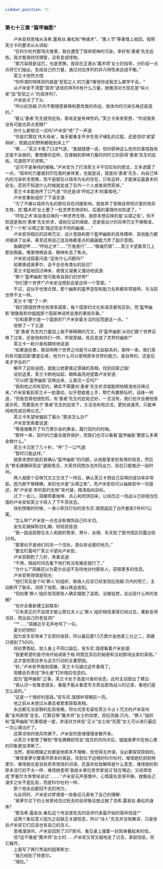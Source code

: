 ```yaml
---
sidebar_position: 73
---
```

### 第七十三章 “盔甲幽影”  


　　卢米安将思绪从洛希.露易丝.桑松和“唤魂术”、“愚人节”等事情上收回，按照芙兰卡的要求从头讲起:  
　　“在科尔杜村那场灾难里，我也遭受了宿命邪神的污染，幸好有'愚者’先生庇佑，我才能保持住理智，没有变成怪物。  
　　“那污染既是诅咒，也是恩赐，我现在正遵从'魔术师’女士的指导，分阶段一点点将它们抽出，变成自己的力量，通过对应序列的非凡特性来达成平衡。”  
　　芙兰卡恍然大悟:  
　　“你所谓的特殊契约就是'受契之人’的力量?难怪你说我怎么都学不会。“  
　　从卢米安不清楚“宿命”途径的序列6有什么力量，她推测对方现在是“纵火家”加“受契之人”的双序列7。  
　　卢米安点了下头:  
　　“所以纪尧姆.贝内不敢随意替换和更改我的命运，我体内的污染位格还挺高的。”  
　　“能让'愚者’先生提供庇佑，那肯定是有神性的。”芙兰卡突发奇想，“你说我有没有可能也弄点恩赐?”  
　　你什么都想试一试吗?卢米安“啧”了一声道:  
　　“你是打算找'伟大母亲’，每天都重复怀孕生孩子哺乳的过程，还是信仰'欲望母树’，把路边的野狗都拖到床上?”  
　　“嘶……”芙兰卡吸了口凉气道，“我就随便一说，信仰邪神这么危险的事情我肯定是不会做的。要想像你这样，在接触到邪神力量的同时立刻获得'愚者’先生的庇佑，可遇而不可求啊。”  
　　“这可不是单纯的接触。”卢米安为了打消芙兰卡不切实际的想法，又多透露了一点，“宿命的力量就封印在我的身体里，也就是说，我是向'愚者’先生、向自己体内的污染祈求恩赐，而不是那位以宿命为名的存在，只有这样，才能保证最基本的安全，否则不知道什么时候就变成了另外一个人或者突然死掉。”  
　　芙兰卡本能地呼了口气道:“你还是讲'哼哈之术’的事情吧。”  
　　卢米安重新组织了下语言道:  
　　“为了不被以宿命为名的那位存在间接影响，我放弃了恩赐自带知识里的怪异生物，找'魔术师’女士要了一批灵界生物资料，后面的事情你也知道了。“  
　　“哼哈之术’来自我召唤的一种灵界生物，我原本想召唤的是'尖啸之影’，但不知道是我向'愚者’先生祈求，请祂见证的缘故，还是我设计的召唤咒文不够精准，来了一个和'尖啸之影’描述完全不同的幽魂……”  
　　卢米安将相应的召唤咒文、设计思路和那个盔甲幽影的具体模样、其他能力都详细讲了出来，甚至还用自己连及格都差点的画画能力弄了副示意图。  
　　鱼鳞铠甲……“哼哈之术”……“万鬼夜行”……“噬魂厉啸”……芙兰卡望着茶几上那张图画，嘴里喃喃自语，眼神失去了焦点。  
　　卢米安试探着问道:“这有什么问题吗?”  
　　如果换成奥萝尔，会不会也有类似的反应?  
　　芙兰卡猛地回过神来，表情又凝重又激动地说道:  
　　“那个'盔甲幽影’很可能来自我们的世界!”  
　　“你们那个世界?”卢米安没想到会是这样一个答案。“  
　　不过，这似乎也很合理，那个幽影的盔甲造型和能力名称都非常独特，与当前世界不太一样。  
　　芙兰卡“嗯”了一声:  
　　“我们那個世界也有很多国家，每个国家的文化和语言都有区别，而'盔甲幽影’很像我和你姐姐那个国家神话传说里的某些形象。”  
　　“伱和奥萝尔是一个国家的?”卢米安最关注的反而是这一点。“  
　　他顿了一下又道:  
　　“是'愚者’先生的力量加上我不够精确的咒文，将'盔甲幽影’从你们那个世界召唤了过来，还是他和你们一样，早就穿越，死后变成了灵界的幽影?”  
　　芙兰卡一脸兴奋和期待地说道:  
　　“如果是前者，那说明两个世界之间是可以建立起联系的，那样一来，我们真的有可能回家!要是后者，他为什么可以使用原本世界的能力，是自带的，还是后来才学会的?”  
　　解开了这些谜团，就能让她更接近穿越的真相，找到回家之路!  
　　说到这里，芙兰卡刷地站起，眼眸晶亮地望着卢米安道:  
　　“可以把'盔甲幽影’召唤出来，让我见一见吗?”  
　　“我和他之间有契约，确实不需要向'愚者’先生祈求就能把他精准地召唤过来。”卢米安看到芙兰卡一脸激动，似乎想直接上手，帮忙布置祭坛时，话锋一转道，“但我觉得他很危险，有'愚者’先生的庇佑还好，一旦没有，我们也许会被他直接杀死，而要是处于'愚者’先生的庇佑下，又没法和他交流，更别说通灵，只能单纯地完成召唤仪式。”  
　　芙兰卡失望地皱起了眉头:“那该怎么办?”  
　　卢米安思索着说道:  
　　“等我搜集齐了10万费尔金的黄金，履行契约的时候。  
　　“那样一来，契约的力量会提供保护，而我们也可以看看'盔甲幽影’要那么多黄金做什么。”  
　　芙兰卡沉思了几十秒，“呼”了一口气道:  
　　“暂时只能这样。”  
　　她原本想的是赶紧确认“盔甲幽影”的问题，从他那里拿到有用的信息，然后去“卷毛狒狒研究会”通报情况，大家共同想办法共同出力，现在只能推迟一段时间。  
　　两人就那个召唤咒文又交流了一阵后，确认芙兰卡想自己召唤的成功率非常低，因为那不够精确，来的也许是“尖啸之影”，而卢米安则可以抽掉其中一句描述，用“卢米安.李的契约生物”来代替，精准指向目标。  
　　过了一会儿，简娜带着咖啡、点心和肉饼回来，让经历过一场战斗已经相当饥饿的卢米安和芙兰卡转入了下午茶状态。  
　　快到傍晚的时候，一身小职员打扮的安东尼.瑞德返回了白外套街3号601公寓。  
　　“怎么样?”卢米安一点也没有掩饰自己的关切。  
　　安东尼摘掉陈旧礼帽，轻轻颔首道:  
　　“我一路追踪那位夫人和她的管家、男仆、女佣、车夫到了图书馆区的露台街20号。  
　　“那里似乎是他们的另一个住处，类似安全屋的地方。”  
　　“要去盯着吗?”芙兰卡望向卢米安。  
　　卢米安斟酌了几秒，笑着说道:  
　　“不用，隔段时间去看下他们有没有搬走就行了。”  
　　“为什么?”简娜还以为夏尔会迫不及待地对付那些人，获取更多的信息。  
　　卢米安笑得很是阳光:  
　　“他们背后是个叫’罪人’的组织，联络人应该已经发现纪尧姆.贝内的死亡，主动断开了联系，消除了线索，难以再追查到。  
　　“但如果'罪人’组织发现那些人确实摆脱了追踪，没被监控，会出现什么样的发展?  
　　“也许会重新建立起联系!  
　　“只有真正的不监控才能让那位夫人让'罪人’组织相信事情已经过去，重新变得活跃，爬出自己的老鼠洞!”  
　　“艹……”简娜近乎无声地骂了一句。  
　　夏尔好阴险!  
　　因为安东尼带来了实质的收获，所以最后那1.5万费尔金他拿三分之二，简娜只得到了5000。  
　　将钞票卷起，放入身上不同口袋后，安东尼.瑞德看着卢米安道:  
　　“我更希望的是尽快开始调查于格.阿图瓦背后的秘密和当初那场出卖的真相。”  
　　这才是他答应参与这次行动的主要原因。  
　　“好。”卢米安早就和简娜、芙兰卡沟通过这件事情了。  
　　简娜会负责找“净化者”打听相应信息的。  
　　因为“盔甲幽影”之事，芙兰卡处于高度兴奋的状态，此时主动提出了建议:  
　　“我认识一些鲁恩朋友，看能不能从鲁恩军方弄出那场战斗的记录，看他们是怎么说的。”  
　　“这是一个很好的思路。”安东尼.瑞德听得眼前一亮。  
　　他之前从未想过从袭击者那里获取真相。  
　　永远都无法安静的乱街夜晚，将仪式皮毛留给芙兰卡占卜咒文的卢米安向着“金鸡旅馆”走去，打算召唤“魔术师”女士的信使，将纪尧姆.贝内、“罪人”组织和“盔甲幽影”的事情提一提，并请对方转告“正义”女士和“苏茜”女士可以进行最后一次心理治疗了。  
　　还算凉快的夜风吹拂下，卢米安的思绪慢慢发散开来。  
　　从芙兰卡那里了解到“卷毛狒狒研究会”成员的共同点后，姐姐奥萝尔在他心里的印象更加清晰了。  
　　当然，那些模糊之处都是他原本不理解，但觉得无所谓，没必要探究原因的。  
　　“难怪奥萝尔要离开原本的家庭，住到位于边境的科尔杜村，难怪她抗拒到特里尔，难怪她总是说些奇奇怪怪的词语，还喜欢给我解释是什么意思，难怪她的和原本流行的不太一样，难怪她爱把'我故乡某位哲学家说过’挂在嘴边，又经常改成'罗塞尔大帝曾经说过’………”卢米安无声感慨中，心情莫名变得平静，就像自己漫步之处不是乱街，而是科尔杜村一样。  
　　那个他永远都回不去的地方。  
　　与此同时，卢米安对梦境里一些象征元素有了自己的理解:  
　　“奥萝尔买下的土地曾经住过死去的巫师象征她占据了洛希.露易丝.桑松的身体?  
　　“那洛希.露易丝.桑松这个传说里死去的巫师代表最开始的宿命信徒?”  
　　这两个象征意义因为之前缺乏关键信息，所以“诗人”先生并没有解读，只是告诉卢米安它们应该也有自己的含义。  
　　思绪漫游间，卢米安回到了207房间，看见桌上摆着一封简单叠起来的信。  
　　信?这不像是“魔术师”女士的……卢米安又惊又疑地走了过去，拿起信纸，将它展开。  
　　上面写了两行秀丽的因蒂斯文:  
　　“我已经到了特里尔。  
　　“海拉。”  
